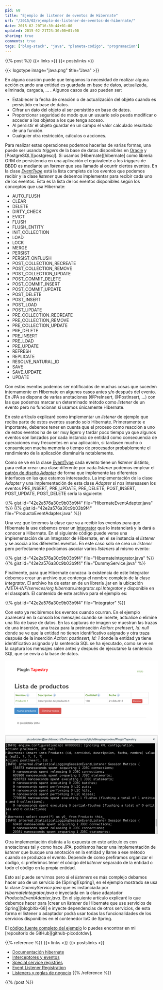 ```yaml
---
pid: 68
title: "Ejemplo de listener de eventos de Hibernate"
url: "/2015/02/ejemplo-de-listener-de-eventos-de-hibernate/"
date: 2015-02-20T16:30:44+01:00
updated: 2015-02-21T23:30:00+01:00
sharing: true
comments: true
tags: ["blog-stack", "java", "planeta-codigo", "programacion"]
---
```


{{% post %}}
{{< links >}}
{{< postslinks >}}

{{< logotype image="java.png" title="Java" >}}

En alguna ocasión puede que tengamos la necesidad de realizar alguna acción cuando una entidad es guardada en base de datos, actualizada, eliminada, cargada, ... . Algunos casos de uso pueden ser:

* Establecer la fecha de creación o de actualización del objeto cuando es persistido en base de datos.
* Cifrar un dato del objeto al ser persistido en base de datos.
* Proporcionar seguridad de modo que un usuario solo pueda modificar o acceder a los objetos a los que tenga acceso.
* Al persistir el objeto guardar en un campo el valor calculado resultado de una función.
* Cualquier otra restricción, cálculos o acciones.

Para realizar estas operaciones podemos hacerlas de varias formas, una puede ser usando _triggers_ de la base de datos disponibles en [Oracle](https://www.oracle.com/database/index.html) y [PostgreSQL][postgresql]. Si usamos [Hibernate][hibernate] como librería ORM de persistencia en una aplicación el equivalente a los _triggers_ de BBDD es mediante un _listener_ que sea llamado al ocurrir ciertos eventos. En la clase [_EventType_](https://docs.jboss.org/hibernate/orm/4.3/javadocs/org/hibernate/event/spi/EventType.html) está la lista completa de los eventos que podemos recibir y la clase _listener_ que debemos implementar para recibir cada uno de los eventos. Esta es la lista de los eventos disponibles según los conceptos que usa Hibernate:

* AUTO_FLUSH
* CLEAR
* DELETE
* DIRTY_CHECK
* EVICT
* FLUSH
* FLUSH_ENTITY
* INIT_COLLECTION
* LOAD
* LOCK
* MERGE
* PERSIST
* PERSIST_ONFLUSH
* POST_COLLECTION_RECREATE
* POST_COLLECTION_REMOVE
* POST_COLLECTION_UPDATE
* POST_COMMIT_DELETE
* POST_COMMIT_INSERT
* POST_COMMIT_UPDATE
* POST_DELETE
* POST_INSERT
* POST_LOAD
* POST_UPDATE
* PRE_COLLECTION_RECREATE
* PRE_COLLECTION_REMOVE
* PRE_COLLECTION_UPDATE
* PRE_DELETE
* PRE_INSERT
* PRE_LOAD
* PRE_UPDATE
* REFRESH
* REPLICATE
* RESOLVE_NATURAL_ID
* SAVE
* SAVE_UPDATE
* UPDATE

Con estos eventos podemos ser notificados de muchas cosas que suceden internamente en Hibernate en algunos casos antes y/o después del evento. En JPA se dispone de varias anotaciones (@PreInsert, @PostInsert, ...) con las que podemos marcar un determinado método como _listener_ de un evento pero no funcionan si usamos únicamente Hibernate.

En este artículo explicaré como implementar un _listener_ de ejemplo que reciba parte de estos eventos usando solo Hibernate. Primeramente e importante, debemos tener en cuenta que el proceso como reacción a uno de estos eventos ha de ser muy ligero y tardar poco tiempo ya que algunos eventos son lanzados por cada instancia de entidad como consecuencia de operaciones muy frecuentes en una aplicación, si tardasen mucho o consumiesen mucha memoria o tiempo de procesador probablemente el rendimiento de la aplicación disminuiría notablemente.

Como se ve en la clase [EventType](https://docs.jboss.org/hibernate/orm/4.3/javadocs/org/hibernate/event/spi/EventType.html) cada evento tiene un _listener_ distinto, para evitar crear una clase diferente por cada _listener_ podemos emplear el [patrón de diseño _Adapter_](https://es.wikipedia.org/wiki/Adapter_%28patr%C3%B3n_de_dise%C3%B1o%29) de forma que implemente las diferentes interfaces en las que estamos interesados. La implementación de la clase _Adapter_ y una implementación de esta clase _Adapter_ si nos interesasen los eventos PRE_INSERT, PRE_UPDATE, PRE_DELETE, POST_INSERT, POST_UPDATE, POST_DELETE sería la siguiente:

{{% gist id="42e2a576a30c9b03b9f4" file="HibernateEventAdapter.java" %}}
{{% gist id="42e2a576a30c9b03b9f4" file="ProductoEventAdapter.java" %}}

Una vez que tenemos la clase que va a recibir los eventos para que Hibernate la use debemos crear un [Integrator](http://docs.jboss.org/hibernate/orm/4.3/javadocs/org/hibernate/integrator/spi/Integrator.html) que lo instanciará y la dará a conocer a Hibernate. En el siguiente código puede verse una implementación de un Integrator de Hibernate, en el se instancia el _listener_ y se asocia a los diferentes eventos. En este caso solo se crea un _listener_ pero perfectamente podríamos asociar varios _listeners_ al mismo evento:

{{% gist id="42e2a576a30c9b03b9f4" file="HibernateIntegrator.java" %}}
{{% gist id="42e2a576a30c9b03b9f4" file="DummyService.java" %}}

Finalmente, para que Hibernate conozca la existencia de este Integrator debemos crear un archivo que contenga el nombre completo de la clase _Integrator_. El archivo ha de estar en de un librería .jar en la ubicación _/META-INF/services/org.hibernate.integrator.spi.Integrator_ y disponible en el classpath. El contenido de este archivo para el ejemplo es:

{{% gist id="42e2a576a30c9b03b9f4" file="Integrator" %}}

Con esto ya recibiremos los eventos cuando ocurran. En el ejemplo aparecerá en la consola los mensajes cuando se inserte, actualice o elimine una fila de base de datos. En las capturas de imagen se muestran las trazas de una inserción, una traza para la preinseción _Action: preInsert, Id: null_ donde se ve que la entidad no tienen identificativo asignado y otra traza después de la inserción _Action: postInsert, Id: 1_ donde la entidad ya tiene identificativo asignado y la sentencia SQL se ha ejecutado, como se ve en la captura los mensajes salen antes y después de ejecutarse la sentencia SQL que se envía a la base de datos.

<div class="media" style="text-align: center;">
	<a href="assets/images/custom/posts/68/aplicacion.png" title="Creando un registro en la base de datos" data-gallery><img src="assets/images/custom/posts/68/aplicacion-thumb.png"></a>
	<a href="assets/images/custom/posts/68/consola.png" title="Trazas de ejecución del listener" data-gallery><img src="assets/images/custom/posts/68/consola-thumb.png"></a>
</div>

Otra implementación distinta a la expuesta en este artículo es con anotaciones tal y como hace JPA, podríamos hacer una implementación de _listener_ que busque una anotación en la entidad y llame a ese método cuando se produzca el evento. Depende de como  prefiramos organizar el código, si preferimos tener el código del _listener_ separado de la entidad o todo el código en la propia entidad.

Esto así puede servirnos pero si el _listeners_ es más complejo debamos hacer uso de un servicio de [Spring][spring], en el ejemplo mostrado se usa la clase _DummyService.java_ que es instanciada por _HibernateIntegrator.java_ e inyectada en la clase adaptador _ProductoEventAdapter.java_. En el siguiente artículo explicaré lo que debemos hacer para [crear un _listener_ de Hibernate que use servicios de Spring][blogbitix-68] e inyecte dependencias de otros servicios, de esta forma el listener o adaptador podrá usar todas las funcionalidades de los servicios disponibles en el contenedor IoC de Spring.

El [código fuente completo del ejemplo](https://github.com/picodotdev/elblogdepicodev/tree/master/PlugInTapestry) lo puedes encontrar en mi [repositorio de GitHub][github-picodotdev].

{{% reference %}}
{{< links >}}
{{< postslinks >}}
* [Documentación hibernate](http://docs.jboss.org/hibernate/orm/4.3/manual/en-US/html_single/)
* [Interceptores y eventos](http://docs.jboss.org/hibernate/orm/3.6/reference/es-ES/html/events.html)
* [Special service registries](http://docs.jboss.org/hibernate/orm/4.3/devguide/en-US/html_single/#d5e2282)
* [Event Listener Registration](http://planet.jboss.org/post/event_listener_registration)
* [Listeners y reglas de negocio](http://cursohibernate.es/doku.php?id=unidades:06_objetos_validaciones:04_listeners)
{{% /reference %}}

{{% /post %}}
